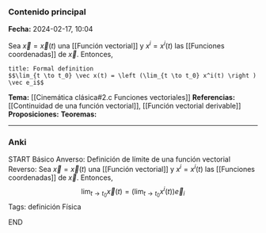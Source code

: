 ### Contenido principal

**Fecha:** 2024-02-17, 10:04

Sea $\vec x = \vec x(t)$ una [[Función vectorial]] y $x^i = x^i(t)$ las [[Funciones coordenadas]] de $\vec x$. Entonces,

```ad-formal
title: Formal definition
$$\lim_{t \to t_0} \vec x(t) = \left (\lim_{t \to t_0} x^i(t) \right ) \vec e_i$$
```

**Tema:** [[Cinemática clásica#2.c Funciones vectoriales]]
**Referencias:** [[Continuidad de una función vectorial]], [[Función vectorial derivable]]
**Proposiciones:**
**Teoremas:**

---
### Anki

START
Básico
Anverso: Definición de límite de una función vectorial
Reverso: Sea $\vec x = \vec x(t)$ una [[Función vectorial]] y $x^i = x^i(t)$ las [[Funciones coordenadas]] de $\vec x$. Entonces,
$$\lim_{t \to t_0} \vec x(t) = \left (\lim_{t \to t_0} x^i(t) \right ) \vec e_i$$
Tags: definición Física
<!--ID: 1708275569252-->
END